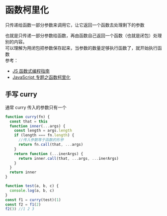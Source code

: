 # 函数柯里化

只传递给函数一部分参数来调用它，让它返回一个函数去处理剩下的参数

也就是只传递一部分参数给函数，再由函数自己返回一个函数（也就是闭包）处理别的内容。  
可以理解为用闭包把参数保存起来，当参数的数量足够执行函数了，就开始执行函数  
参考：

- [JS 函数式编程指南](https://llh911001.gitbooks.io/mostly-adequate-guide-chinese/content/)
- [JavaScript 专题之函数柯里化](https://github.com/mqyqingfeng/Blog/issues/42)

## 手写 curry

通常 curry 传入的参数只有一个

```js
function curry(fn) {
  const that = this
  function inner(...args) {
    const length = args.length
    if (length === fn.length) {
      //传入参数等于函数的形参
      return fn.call(that, ...args)
    }
    return function (...inerArgs) {
      return inner.call(that, ...args, ...inerArgs)
    }
  }
  return inner
}

function test(a, b, c) {
  console.log(a, b, c)
}
const f1 = curry(test)(1)
const f2 = f1(2)
f2(3) //1 2 3
```
